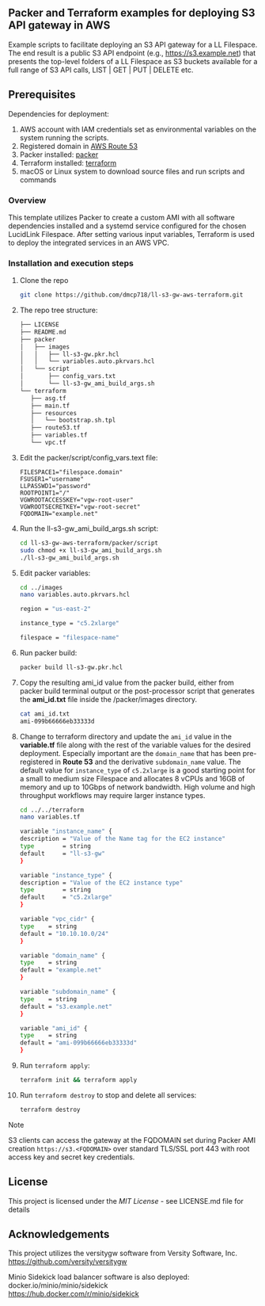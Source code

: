 ## Packer and Terraform examples for deploying S3 API gateway in AWS
Example scripts to facilitate deploying an S3 API gateway for a LL Filespace. The end result is a public S3 API endpoint (e.g., https://s3.example.net) that presents the top-level folders of a LL Filespace as S3 buckets available for a full range of S3 API calls, LIST | GET | PUT | DELETE etc.

## Prerequisites

Dependencies for deployment:

1. AWS account with IAM credentials set as environmental variables on the system running the scripts.
2. Registered domain in [AWS Route 53](https://docs.aws.amazon.com/Route53/latest/DeveloperGuide/domain-register.html#register_new_console)
3. Packer installed: [packer](https://developer.hashicorp.com/packer/tutorials/docker-get-started/get-started-install-cli)
4. Terraform installed: [terraform](https://developer.hashicorp.com/terraform/tutorials/aws-get-started/install-cli)
5. macOS or Linux system to download source files and run scripts and commands

<!-- OVERVIEW -->
### Overview
This template utilizes Packer to create a custom AMI with all software dependencies installed and a systemd service configured for the chosen LucidLink Filespace. After setting various input variables, Terraform is used to deploy the integrated services in an AWS VPC.

<!-- INSTALLATION -->
### Installation and execution steps

1. Clone the repo
   ```sh
   git clone https://github.com/dmcp718/ll-s3-gw-aws-terraform.git
   ```
2. The repo tree structure:
   ```sh
   ├── LICENSE
   ├── README.md
   ├── packer
   │   ├── images
   │   │   ├── ll-s3-gw.pkr.hcl
   │   │   └── variables.auto.pkrvars.hcl
   │   └── script
   │       ├── config_vars.txt
   │       └── ll-s3-gw_ami_build_args.sh
   └── terraform
      ├── asg.tf
      ├── main.tf
      ├── resources
      │   └── bootstrap.sh.tpl
      ├── route53.tf
      ├── variables.tf
      └── vpc.tf
   ```
3. Edit the packer/script/config_vars.text file:
   ```
   FILESPACE1="filespace.domain"
   FSUSER1="username"
   LLPASSWD1="password"
   ROOTPOINT1="/"
   VGWROOTACCESSKEY="vgw-root-user"
   VGWROOTSECRETKEY="vgw-root-secret"
   FQDOMAIN="example.net"
   ```
4. Run the ll-s3-gw_ami_build_args.sh script:
   ```sh
   cd ll-s3-gw-aws-terraform/packer/script
   sudo chmod +x ll-s3-gw_ami_build_args.sh
   ./ll-s3-gw_ami_build_args.sh
   ```
5. Edit packer variables:
   ```sh
   cd ../images
   nano variables.auto.pkrvars.hcl
   ```
   ```sh
   region = "us-east-2"

   instance_type = "c5.2xlarge"

   filespace = "filespace-name"
   ```
6. Run packer build:
   ```sh
   packer build ll-s3-gw.pkr.hcl
   ```
7. Copy the resulting ami_id value from the packer build, either from packer build terminal output or the post-processor script that generates the **ami_id.txt** file inside the /packer/images directory.
   ```sh
   cat ami_id.txt
   ami-099b66666eb33333d
   ```
8. Change to terraform directory and update the `ami_id` value in the **variable.tf** file along with the rest of the variable values for the desired deployment. Especially important are the `domain_name` that has been pre-registered in **Route 53** and the derivative `subdomain_name` value. The default value for `instance_type` of `c5.2xlarge` is a good starting point for a small to medium size Filespace and allocates 8 vCPUs and 16GB of memory and up to 10Gbps of network bandwidth. High volume and high throughput workflows may require larger instance types.
   ```sh
   cd ../../terraform
   nano variables.tf
   ```
   ```sh
   variable "instance_name" {
   description = "Value of the Name tag for the EC2 instance"
   type        = string
   default     = "ll-s3-gw"
   }

   variable "instance_type" {
   description = "Value of the EC2 instance type"
   type        = string
   default     = "c5.2xlarge"
   }

   variable "vpc_cidr" {
   type    = string
   default = "10.10.10.0/24"
   }

   variable "domain_name" {
   type    = string
   default = "example.net"
   }

   variable "subdomain_name" {
   type    = string
   default = "s3.example.net"
   }

   variable "ami_id" {
   type    = string
   default = "ami-099b66666eb33333d"
   }   
   ```
9. Run ``terraform apply``:
   ```sh
   terraform init && terraform apply
   ```
10. Run ``terraform destroy`` to stop and delete all services:
    ```sh
    terraform destroy
    ```
> [!NOTE]
> S3 clients can access the gateway at the FQDOMAIN set during Packer AMI creation ``https://s3.<FQDOMAIN>`` over standard TLS/SSL port 443 with root access key and secret key credentials.

## License
This project is licensed under the *MIT License* - see LICENSE.md file for details

## Acknowledgements
This project utilizes the versitygw software from Versity Software, Inc.
https://github.com/versity/versitygw

Minio Sidekick load balancer software is also deployed:  
docker.io/minio/minio/sidekick  
https://hub.docker.com/r/minio/sidekick